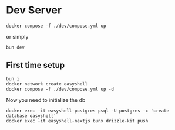 # Dev Server

```
docker compose -f ./dev/compose.yml up
```

or simply

```
bun dev
```

## First time setup

```
bun i
docker network create easyshell
docker compose -f ./dev/compose.yml up -d
```

Now you need to initialize the db

```
docker exec -it easyshell-postgres psql -U postgres -c 'create database easyshell'
docker exec -it easyshell-nextjs bunx drizzle-kit push
```
